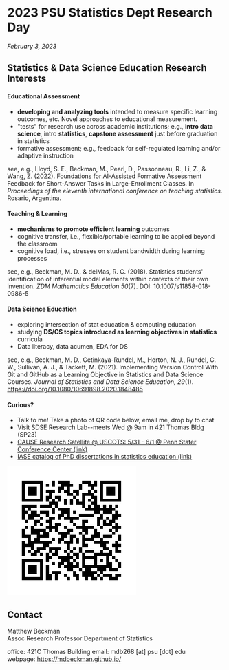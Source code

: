 # 2023 PSU Statistics Dept Research Day

*February 3, 2023*

## Statistics & Data Science Education Research Interests

#### Educational Assessment

  - **developing and analyzing tools** intended to measure specific learning outcomes, etc. Novel approaches to educational measurement.
  - "tests" for research use across academic institutions; e.g., **intro data science**, intro **statistics**, **capstone assessment** just before graduation in statistics
  - formative assessment; e.g., feedback for self-regulated learning and/or adaptive instruction


see, e.g., Lloyd, S. E., Beckman, M., Pearl, D., Passonneau, R., Li, Z., & Wang, Z. (2022). Foundations for AI-Assisted Formative Assessment Feedback for Short-Answer Tasks in Large-Enrollment Classes. In *Proceedings of the eleventh international conference on teaching statistics*. Rosario, Argentina.


#### Teaching & Learning

  - **mechanisms to promote efficient learning** outcomes
  - cognitive transfer, i.e., flexible/portable learning to be applied beyond the classroom
  - cognitive load, i.e., stresses on student bandwidth during learning processes

see, e.g., Beckman, M. D., & delMas, R. C. (2018). Statistics students' identification of inferential model elements within contexts of their own invention. *ZDM Mathematics Education 50*(7). DOI: 10.1007/s11858-018-0986-5


#### Data Science Education

  - exploring intersection of stat education & computing education
  - studying **DS/CS topics introduced as learning objectives in statistics** curricula
  - Data literacy, data acumen, EDA for DS

see, e.g., Beckman, M. D., Cetinkaya-Rundel, M., Horton, N. J., Rundel, C. W., Sullivan, A. J., & Tackett, M. (2021). Implementing Version Control With Git and GitHub as a Learning Objective in Statistics and Data Science Courses. *Journal of Statistics and Data Science Education, 29*(1). https://doi.org/10.1080/10691898.2020.1848485



#### Curious?

  - Talk to me! Take a photo of QR code below, email me, drop by to chat
  - Visit SDSE Research Lab--meets Wed @ 9am in 421 Thomas Bldg (SP23)
  - [CAUSE Research Satellite @ USCOTS: 5/31 - 6/1 @ Penn Stater Conference Center (link)](https://www.causeweb.org/cause/uscots/uscots23)
  - [IASE catalog of PhD dissertations in statistics education (link)](https://iase-web.org/Publications.php?p=Dissertations)


![This resource page: mdbeckman.github.io/2023-PSU-Stat-Research-Day/](frame.png)



## Contact

Matthew Beckman  
Assoc Research Professor
Department of Statistics  

office: 421C Thomas Building
email: mdb268 [at] psu [dot] edu  
webpage: <https://mdbeckman.github.io/>

